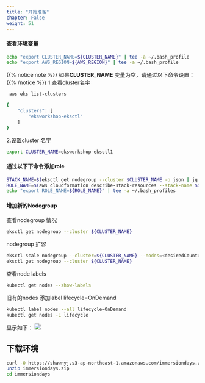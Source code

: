 ```yaml
---
title: "开始准备"
chapter: False
weight: 51
---
```

#### 查看环境变量
```bash
echo "export CLUSTER_NAME=${CLUSTER_NAME}" | tee -a ~/.bash_profile
echo "export AWS_REGION=${AWS_REGION}" | tee -a ~/.bash_profile
```
{{% notice note %}}
如果**CLUSTER_NAME** 变量为空，请通过以下命令设置：
{{% /notice  %}}
1.查看cluster名字
```bash
 aws eks list-clusters
```
```bash
{
    "clusters": [
        "eksworkshop-eksctl"
    ]
}
```
2.设置cluster 名字
```bash
export CLUSTER_NAME=eksworkshop-eksctl1
```
#### 通过以下下命令添加role
```bash
STACK_NAME=$(eksctl get nodegroup --cluster $CLUSTER_NAME -o json | jq -r '.[].StackName')
ROLE_NAME=$(aws cloudformation describe-stack-resources --stack-name $STACK_NAME | jq -r '.StackResources[] | select(.ResourceType=="AWS::IAM::Role") | .PhysicalResourceId')
echo "export ROLE_NAME=${ROLE_NAME}" | tee -a ~/.bash_profiles
```
#### 增加新的Nodegroup
查看nodegroup 情况
```bash
eksctl get nodegroup --cluster ${CLUSTER_NAME}
```
nodegroup 扩容
```bash
eksctl scale nodegroup --cluster=${CLUSTER_NAME} --nodes=<desiredCount> --name=nodegroup [ --nodes-min=<minSize> ] [ --nodes-max=<maxSize> ]
eksctl get nodegroup --cluster ${CLUSTER_NAME}
```
查看node labels
```bash
kubectl get nodes --show-labels
```

旧有的nodes 添加label lifecycle=OnDemand
```bash
kubectl label nodes --all lifecycle=OnDemand
kubectl get nodes -L lifecycle
```
显示如下：
![](/images/ACKToEKS/lifecycle.png)
## 下载环境
```bash
curl -O https://shawnyj.s3-ap-northeast-1.amazonaws.com/immersiondays.zip
unzip immersiondays.zip
cd immersiondays
```